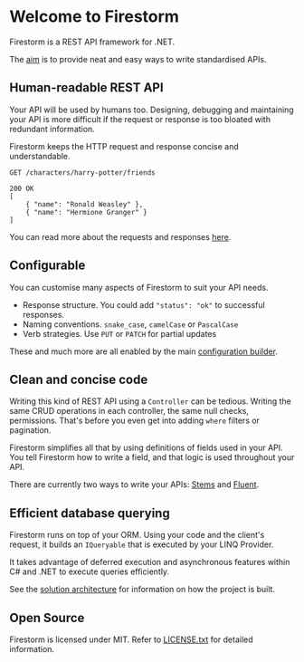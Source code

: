 # Welcome to Firestorm

Firestorm is a REST API framework for .NET.

The [aim](intro/aims.md) is to provide neat and easy ways to write standardised APIs.

## Human-readable REST API

Your API will be used by humans too. Designing, debugging and maintaining your API is more difficult if the request or response is too bloated with redundant information.

Firestorm keeps the HTTP request and response concise and understandable.

```http
GET /characters/harry-potter/friends

200 OK
[
    { "name": "Ronald Weasley" },
    { "name": "Hermione Granger" }
]
```

You can read more about the requests and responses [here](endpoints/basic-requests.md).

## Configurable

You can customise many aspects of Firestorm to suit your API needs.

- Response structure. You could add `"status": "ok"` to successful responses.
- Naming conventions. `snake_case`, `camelCase` or `PascalCase`
- Verb strategies. Use `PUT` or `PATCH` for partial updates

These and much more are all enabled by the main [configuration builder](setup/configuration-builder.md).

## Clean and concise code

Writing this kind of REST API using a `Controller` can be tedious. Writing the same CRUD operations in each controller, the same null checks, permissions. That's before you even get into adding `where` filters or pagination.

Firestorm simplifies all that by using definitions of fields used in your API. You tell Firestorm how to write a field, and that logic is used throughout your API.

There are currently two ways to write your APIs: [Stems](stems/stems-intro.md) and [Fluent](fluent/fluent-intro.md).

## Efficient database querying

Firestorm runs on top of your ORM. Using your code and the client's request, it builds an `IQueryable` that is executed by your LINQ Provider.

It takes advantage of deferred execution and asynchronous features within C# and .NET to execute queries efficiently.

See the [solution architecture](contrib/solution-architecture.md) for information on how the project is built.


## Open Source

Firestorm is licensed under MIT. Refer to [LICENSE.txt](../LICENSE.txt) for detailed information.